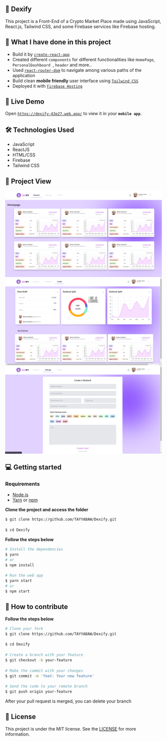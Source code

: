 ## 💬 Dexify

This project is a Front-End of a Crypto Market Place made using JavaScript, React.js, Tailwind CSS, and some Firebase services like Firebase hosting.

## 📝 What I have done in this project

- Build it by [`create-react-app`](https://github.com/facebook/create-react-app)
- Created different `components` for different functionalities like `HomePage`, `PersonalDashboard `, `header` and more..
- Used [`react-router-dom`](https://www.npmjs.com/package/react-router-dom) to navigate among various paths of the application
- Build clean **mobile friendly** user interface using [`Tailwind CSS`](https://tailwindcss.com/)
- Deployed it with [`Firebase Hosting`](https://firebase.google.com/docs/hosting)

## 🚀 Live Demo

Open [`https://dexify-43e27.web.app/`](https://dexify-43e27.web.app/) to view it in your **`mobile app`**.

## 🛠 Technologies Used

- JavaScript
- ReactJS
- HTML/CSS
- Firebase
- Tailwind CSS

## 📱 Project View

<img align="center" src="./assets/HomePage.png">
<img align="center" src="./assets/PersonalDashboard.png">
<img align="center" src="./assets/Dexfund.png">

## 💻 Getting started

### Requirements

- [Node.js](https://nodejs.org/en/)
- [Yarn](https://classic.yarnpkg.com/) or [npm](https://www.npmjs.com/)

**Clone the project and access the folder**

```bash
$ git clone https://github.com/TAYYABAW/Dexify.git

$ cd Dexify
```

**Follow the steps below**

```bash
# Install the dependencies
$ yarn 
# or 
$ npm install

# Run the web app
$ yarn start 
# or 
$ npm start

```

## 🤔 How to contribute

**Follow the steps below**

```bash
# Clone your fork
$ git clone https://github.com/TAYYABAW/Dexify.git

$ cd Dexify

# Create a branch with your feature
$ git checkout -b your-feature

# Make the commit with your changes
$ git commit -m 'feat: Your new feature'

# Send the code to your remote branch
$ git push origin your-feature
```

After your pull request is merged, you can delete your branch

## 📝 License

This project is under the MIT license. See the [LICENSE](https://github.com/TAYYABAW/Dexify/blob/master/LICENSE) for more information.
